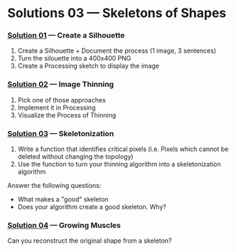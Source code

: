 Solutions 03 — Skeletons of Shapes
===============================### [Solution 01][] — Create a Silhouette
1. Create a Silhouette + Document the process (1 image, 3 sentences)
2. Turn the silouette into a 400x400 PNG
3. Create a Processing sketch to display the image

### [Solution 02][] — Image Thinning

1. Pick one of those approaches 
2. Implement it in Processing
3. Visualize the Process of Thinning

### [Solution 03][] — Skeletonization

1. Write a function that identifies critical pixels
   (i.e. Pixels which cannot be deleted without changing the topology)
2. Use the function to turn your thinning algorithm into a skeletonization algorithm

Answer the following questions:

* What makes a "good" skeleton
* Does your algorithm create a good skeleton. Why?

### [Solution 04][] — Growing Muscles

Can you reconstruct the original shape from a skeleton?

[Solution 01]:coding_gestalt__exercise_03_01__silhouette
[Solution 02]:coding_gestalt__exercise_03_02__image_thinning
[Solution 03]:coding_gestalt__exercise_03_03__skeltonization
[Solution 04]:coding_gestalt__exercise_03_04__growing_muscles